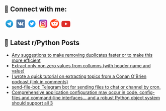 ## 🔎 Connect with me:
[<img src="https://github.com/bullbesh/bullbesh/blob/main/images/Telegram.png" width="32" height="32" />](https://t.me/bullbesh)
[<img src="https://github.com/bullbesh/bullbesh/blob/main/images/VK.png" width="32" height="32" />](https://vk.com/bullbesh)
[<img src="https://github.com/bullbesh/bullbesh/blob/main/images/Twitter.png" width="32" height="32" />](https://twitter.com/bullbesh1)
[<img src="https://github.com/bullbesh/bullbesh/blob/main/images/Instagram.png" width="32" height="32" />](https://www.instagram.com/bullbesh)
[<img src="https://github.com/bullbesh/bullbesh/blob/main/images/Reddit.png" width="32" height="32" />](https://www.reddit.com/user/bullbesh)
[<img src="https://github.com/bullbesh/bullbesh/blob/main/images/YouTube.png" width="32" height="32" />](https://www.youtube.com/channel/UCtfjRs6uzgq5mfm8S06WTcg)

## 📕 Latest r/Python Posts
<!-- BLOG-POST-LIST:START -->
- [Any suggestions to make removing duplicates faster or to make this more efficient](https://www.reddit.com/r/Python/comments/wyin5m/any_suggestions_to_make_removing_duplicates/)
- [Extract only non zero values from collumns &lpar;with header name and value&rpar;](https://www.reddit.com/r/Python/comments/wygew0/extract_only_non_zero_values_from_collumns_with/)
- [I wrote a quick tutorial on extracting topics from a Conan O&#39;Brien podcast &lpar;link in comments&rpar;](https://www.reddit.com/r/Python/comments/wyftxj/i_wrote_a_quick_tutorial_on_extracting_topics/)
- [send-file-bot: Telegram bot for sending files to chat or channel by cron.](https://www.reddit.com/r/Python/comments/wybh1x/sendfilebot_telegram_bot_for_sending_files_to/)
- [Comprehensive application configuration may occur in code, config-files and command-line interfaces… and a robust Python object system should support all 3](https://www.reddit.com/r/Python/comments/wy7idl/comprehensive_application_configuration_may_occur/)
<!-- BLOG-POST-LIST:END -->
